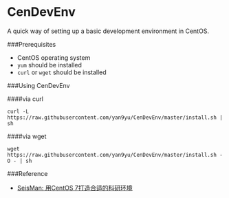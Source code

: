 # CenDevEnv
A quick way of setting up a basic development environment in CentOS.



###Prerequisites
- CentOS operating system
- `yum` should be installed
- `curl` or `wget` should be installed


###Using CenDevEnv

####via curl
```shell
curl -L https://raw.githubusercontent.com/yan9yu/CenDevEnv/master/install.sh | sh
```

####via wget
```shell
wget https://raw.githubusercontent.com/yan9yu/CenDevEnv/master/install.sh -O - | sh
```


###Reference
- [SeisMan: 用CentOS 7打造合适的科研环境](http://seisman.info/linux-environment-for-seismology-research.html)
